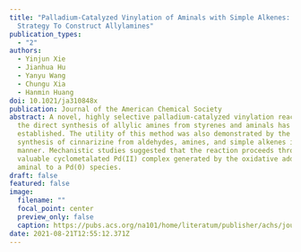 ```yaml
---
title: "Palladium-Catalyzed Vinylation of Aminals with Simple Alkenes: A New
  Strategy To Construct Allylamines"
publication_types:
  - "2"
authors:
  - Yinjun Xie
  - Jianhua Hu
  - Yanyu Wang
  - Chungu Xia
  - Hanmin Huang
doi: 10.1021/ja310848x
publication: Journal of the American Chemical Society
abstract: A novel, highly selective palladium-catalyzed vinylation reaction for
  the direct synthesis of allylic amines from styrenes and aminals has been
  established. The utility of this method was also demonstrated by the rapid
  synthesis of cinnarizine from aldehydes, amines, and simple alkenes in one-pot
  manner. Mechanistic studies suggested that the reaction proceeds through a
  valuable cyclometalated Pd(II) complex generated by the oxidative addition of
  aminal to a Pd(0) species.
draft: false
featured: false
image:
  filename: ""
  focal_point: center
  preview_only: false
  caption: https://pubs.acs.org/na101/home/literatum/publisher/achs/journals/content/jacsat/2012/jacsat.2012.134.issue-51/ja310848x/production/images/medium/ja-2012-10848x_0008.gif
date: 2021-08-21T12:55:12.371Z
---
```

